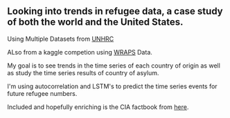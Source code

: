 ## Looking into trends in refugee data, a case study of both the world and the United States.

Using Multiple Datasets from [UNHRC](http://popstats.unhcr.org/en/time_series) 

ALso from a kaggle competion using [WRAPS](https://www.kaggle.com/dhs/refugee-report) Data.

My goal is to see trends in the time series of each country of origin as well as study the time series results of country of asylum.

I'm using autocorrelation and LSTM's to predict the time series events for future refugee numbers.

Included and hopefully enriching is the CIA factbook from [here](https://github.com/factbook/factbook.sql).

